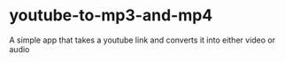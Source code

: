 # youtube-to-mp3-and-mp4
A simple app that takes a youtube link and converts it into either video or audio
